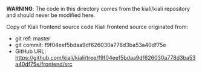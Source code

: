 **WARNING**: The code in this directory comes from the kiali/kiali repository and should never be modified here.

Copy of Kiali frontend source code
Kiali frontend source originated from:
* git ref:    master
* git commit: f9f04eef5bdaa9df626030a778d3ba53a40df75e
* GitHub URL: https://github.com/kiali/kiali/tree/f9f04eef5bdaa9df626030a778d3ba53a40df75e/frontend/src

